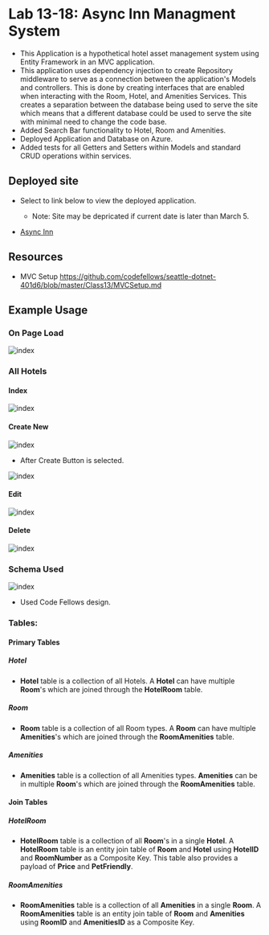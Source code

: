 
# Lab 13-18: Async Inn Managment System 

- This Application is a hypothetical hotel asset management system using Entity Framework in an MVC application.
- This application uses dependency injection to create Repository middleware to serve as a connection between the application's Models and controllers. This is done by creating interfaces that are enabled  when interacting with the Room, Hotel, and Amenities Services. This creates a separation between the database being used to serve the site which means that a different database could be used to serve the site with minimal need to change the code base.
- Added Search Bar functionality to Hotel, Room and Amenities.
- Deployed Application and Database on Azure.
- Added tests for all Getters and Setters within Models and standard CRUD operations within services.

## Deployed site

- Select to link below to view the deployed application.
    - Note: Site may be depricated if current date is later than March 5.


- [Async Inn](https://dnasyncinn20190203030733.azurewebsites.net/)
   
## Resources
- MVC Setup https://github.com/codefellows/seattle-dotnet-401d6/blob/master/Class13/MVCSetup.md

## Example Usage
### On Page Load

![index](assets/home.PNG)    

### All Hotels

#### Index

![index](assets/allHotels.PNG)

#### Create New

![index](assets/allHotelsCreate.PNG)

- After Create Button is selected.

![index](assets/allHotelsCreateSubmit.PNG)

#### Edit

![index](assets/allHotelsEdit.PNG)

#### Delete

![index](assets/allHotelsDelete.PNG)

### Schema Used
![index](assets/hotelSchema.PNG)
- Used Code Fellows design.

### Tables:

#### Primary Tables
##### Hotel
- **Hotel** table is a collection of all Hotels. A **Hotel** can have multiple **Room**'s which are joined through the **HotelRoom** table.

##### Room
- **Room** table is a collection of all Room types. A **Room** can have multiple **Amenities**'s which are joined through the **RoomAmenities** table.

##### Amenities
- **Amenities** table is a collection of all Amenities types. **Amenities** can be in multiple **Room**'s which are joined through the **RoomAmenities** table.

#### Join Tables

##### HotelRoom
- **HotelRoom** table is a collection of all **Room**'s in a single **Hotel**. A **HotelRoom** table is an entity join table of **Room** and **Hotel** using **HotelID** and **RoomNumber** as a Composite Key. This table also provides a payload of **Price** and **PetFriendly**.

##### RoomAmenities
- **RoomAmenities** table is a collection of all **Amenities** in a single **Room**. A **RoomAmenities** table is an entity join table of **Room** and **Amenities** using **RoomID** and **AmenitiesID** as a Composite Key.



